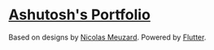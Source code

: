 # [Ashutosh's Portfolio](https://thecodepapaya.dev)

Based on designs by [Nicolas Meuzard](https://dribbble.com/NicolasMzrd). Powered by [Flutter](https://flutter.dev).